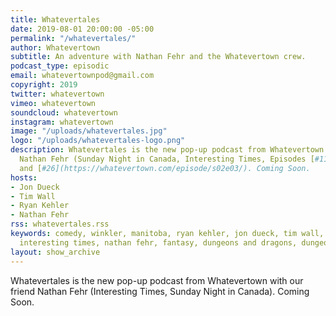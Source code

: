 ```yaml
---
title: Whatevertales
date: 2019-08-01 20:00:00 -05:00
permalink: "/whatevertales/"
author: Whatevertown
subtitle: An adventure with Nathan Fehr and the Whatevertown crew.
podcast_type: episodic
email: whatevertownpod@gmail.com
copyright: 2019
twitter: whatevertown
vimeo: whatevertown
soundcloud: whatevertown
instagram: whatevertown
image: "/uploads/whatevertales.jpg"
logo: "/uploads/whatevertales-logo.png"
description: Whatevertales is the new pop-up podcast from Whatevertown with our friend
  Nathan Fehr (Sunday Night in Canada, Interesting Times, Episodes [#11](https://whatevertown.com/episode/11/)
  and [#26](https://whatevertown.com/episode/s02e03/). Coming Soon.
hosts:
- Jon Dueck
- Tim Wall
- Ryan Kehler
- Nathan Fehr
rss: whatevertales.rss
keywords: comedy, winkler, manitoba, ryan kehler, jon dueck, tim wall, whatevertown,
  interesting times, nathan fehr, fantasy, dungeons and dragons, dungeon world
layout: show_archive
---
```


Whatevertales is the new pop-up podcast from Whatevertown with our friend Nathan Fehr (Interesting Times, Sunday Night in Canada). Coming Soon.
